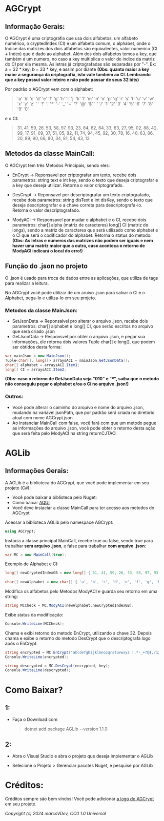# AGCrypt

## Informação Gerais:

O AGCrypt é uma criptografia que usa dois alfabetos, um alfabeto numérico, o cryptedIndex (CI) e um alfabeto comum, o alphabet, onde o Indice das matrizes dos dois alfabetos são equivalentes, valor numerico (CI + Index) que é dado ao alphabet. Além dos dois alfabetos temos a key, que também é um numero, no caso a key multiplica o valor do indice da matriz do CI por ela mesma. As letras já criptografadas são separadas por "-".
Ex: a = 32 * key; b = 33 * key, e assim por diante __(Obs: quanto maior a key maior a segurança da criptografia, isto vale também ao CI. Lembrando que a key possui valor inteiro e não pode passar de seus 32 bits)__

Por padrão o AGCrypt vem com o alphabet: 

> 'a' 'b' 'c' 'd' 'e' 'f' 'g' 'h' 'i' 'j' 'k' 'l' 'm' 'n' 'o' 'p' 'q' 'r' 's' 't' 'u' 'v' 'w' 'x' 'y' 'z' ' ' '!' '.' '*' '-' '_' '+' '?' '@' '$' ' ' '/' '1' '2' '3' '4' '5' '6' '7' '8' '9' '0'
 

e o CI: 

> 31, 41, 59, 26, 53, 58, 97, 93, 23, 84, 62, 64, 33, 83, 27, 95, 02, 88, 42, 99, 17, 91, 09, 37, 51, 05, 82, 11, 74, 94, 45, 92, 30, 78, 16, 40, 63, 86, 20, 89, 90, 66, 80, 34, 81, 54, 43, 12

## Metodos da classe MainCall:

O AGCrypt tem três Metodos Principais, sendo eles:

- EnCrypt -> Reponsavel por criptografar um texto, recebe dois parametros: string text e int key, sendo o texto que deseja criptografar e a key que deseja utilizar. Retorna o valor criptografado.
  
- DesCrypt -> Reponsavel por descriptografar um texto criptografado, recebe dois parametros: string disText e int disKey, sendo o texto que deseja descriptografar e a chave correta para descriptografa-lo. Retorna o valor descriptografado.
  
- ModyACI -> Responsavel por mudar o alphabet e o CI, recebe dois parametros: char[] alpha (matriz de caracteres) long[] CI (matriz de longs), sendo a matriz de caracteres que será utilizado como alphabet e o CI que será o codificador do alphabet. Retorna o status do metodo. __(Obs: As letras e numeros das matrizes não podem ser iguais e nem haver uma matriz maior que a outra, caso aconteça o retorno de ModyACI indicará o local do erro!)__

## Função do .json no projeto

O .json é usado para troca de dados entre as aplicações, que utiliza de tags para realizar a leitura.

No AGCrypt você pode utilizar de um aruivo .json para salvar o CI e o Alphabet, pega-lo e utiliza-lo em seu projeto.

### Metodos da classe MainJson:

- SetJsonData -> Reponsalvel pro alterar o arquivo .json, recebe dois parametros:  char[] alphabet e long[] CI, que serão escritos no arquivo que será criado .json
- GetJsonData -> Responsvel por obter o arquivo .json, e pegar sua informações, ele retorna dois valores Tuple char[] e long[], que podem ser obtidos desta forma:
```C#
var mainJson = new MainJson();
Tuple<char[], long[]> arraysACI = mainJson.GetJsonData();
char[] alphabet = arraysACI.Item1;
long[] CI = arraysACI.Item2;
```
__(Obs: caso o retorno de GetJsonData seja "010" e "º", saiba que o metodo não conseguiu pegar o alphabet e/ou o Ci no arquivo .json!)__

### Outros:

- Você pode alterar o caminho do arquivo e nome do arquivo .json, mudando na variavel jsonPath, que por padrão será criada no diretório atual com nome AGCrypt.json
- Ao instanciar MainCall com false, você fará com que um metodo pegue as informações do arquivo .json, você pode obter o retorno desta ação que será feita pelo ModyACI na string returnCJTACI
  
# AGLib

## Informações Gerais:

A AGLib é a biblioteca do AGCrypt, que você pode implementar em seu projeto (C#):
-  Você pode baixar a biblioteca pelo Nuget:
- Como baixar [AQUI](https://github.com/marcsVDev/AGCrypt?tab=readme-ov-file#como-baixar)
- Você deve instaciar a classe MainCall para ter acesso aos metodos do AGCrypt


Acessar a biblioteca AGLib pelo namespace AGCrypt:
 ```C#
using AGCrypt;
```
Instacia a classe principal MainCall, recebe true ou false, sendo true para trabalhar __sem arquivo .json__, e false para trabalhar __com arquivo .json__:
```C#
var MC = new MainCall(true);
```
Exemplo de Alphabet e CI:
```C#
long[] newCryptedIndexGB = new long[] { 31, 41, 59, 26, 53, 58, 97, 93, 23, 84, 62, 64, 33, 83, 27, 95, 02, 88, 42, 99, 17, 91, 09, 37, 51, 05, 82, 11, 74, 94, 45, 92, 30, 78, 16, 40, 63, 86, 20, 89, 90, 66, 80, 34, 81, 54, 43, 12};
        
char[] newAlphabet = new char[] { 'a', 'b', 'c', 'd', 'e', 'f', 'g', 'h', 'i', 'j', 'k', 'l', 'm', 'n', 'o', 'p', 'q', 'r', 's', 't', 'u', 'v', 'w', 'x', 'y', 'z', ' ', '!', '.', '*', '-', '_', '+', '?', '@', '$', ',', '/', '1', '2', '3', '4', '5', '6', '7', '8', '9', '0' };
```
Modifica os alfabetos pelo Metodos ModyACI e guarda seu retorno em uma string:
```C#
string MCCheck = MC.ModyACI(newAlphabet,newCryptedIndexGB);
```
Exibe status da modificação: 
```C#
Console.WriteLine(MCCheck);
```
Chama e exibi retorno do metodo EnCrypt, utilizando a chave 32. Depois chama e exibe o retorno do metodo DesCrypt que o descriptografa logo após o EnCrypt:
```C#
string encrypted = MC.EnCrypt("abcdefghijklmnopqrstuvwxyz !.*-_+?@$,/1234567890", 32);
Console.WriteLine(encrypted);

string descrypted = MC.DesCrypt(encrypted, key);
Console.WriteLine(descrypted);
```

# Como Baixar?

## 1:

- Faça o Download com:
  > dotnet add package AGLib --version 1.1.0

## 2:

- Abra o Visual Studio e abra o projeto que deseja implementar o AGLib

- Selecione o Projeto > Gerenciar pacotes Nuget, e pesquise por AGLib

# Créditos:

Créditos sempre são bem vindos! Você pode adicionar [a logo do AGCrypt](https://github.com/marcsVDev/AGCrypt/blob/main/agcrypt.png) em seu projeto.

*Copyright (c) 2024 marcsVDev, CC0 1.0 Universal*
